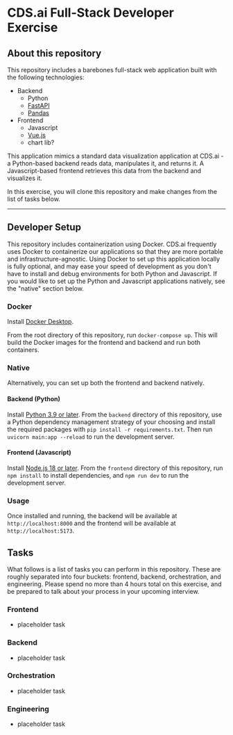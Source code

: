 # CDS.ai Full-Stack Developer Exercise

## About this repository
This repository includes a barebones full-stack web application built with the following technologies:

* Backend
    * Python
    * [FastAPI](https://fastapi.tiangolo.com/)
    * [Pandas](https://pandas.pydata.org/)
* Frontend
    * Javascript
    * [Vue.js](https://vuejs.org/)
    * chart lib?

This application mimics a standard data visualization application at CDS.ai - a Python-based backend reads data, manipulates it, and returns it. A Javascript-based frontend retrieves this data from the backend and visualizes it.

In this exercise, you will clone this repository and make changes from the list of tasks below. 
***
## Developer Setup
This repository includes containerization using Docker. CDS.ai frequently uses Docker to containerize our applications so that they are more portable and infrastructure-agnostic. Using Docker to set up this application locally is fully optional, and may ease your speed of development as you don't have to install and debug environments for both Python and Javascript. If you would like to set up the Python and Javascript applications natively, see the "native" section below.

### Docker
Install [Docker Desktop](https://www.docker.com/products/docker-desktop/).

From the root directory of this repository, run `docker-compose up`. This will build the Docker images for the frontend and backend and run both containers.

### Native
Alternatively, you can set up both the frontend and backend natively.

#### Backend (Python)
Install [Python 3.9 or later](https://www.python.org/downloads/). From the `backend` directory of this repository, use a Python dependency management strategy of your choosing and install the required packages with `pip install -r requirements.txt`. Then run `uvicorn main:app --reload` to run the development server.

#### Frontend (Javascript)
Install [Node.js 18 or later](https://nodejs.org/en/download). From the `frontend` directory of this repository, run `npm install` to install dependencies, and `npm run dev` to run the development server.

### Usage
Once installed and running, the backend will be available at `http://localhost:8000` and the frontend will be available at `http://localhost:5173`.

## Tasks
What follows is a list of tasks you can perform in this repository. These are roughly separated into four buckets: frontend, backend, orchestration, and engineering. Please spend no more than 4 hours total on this exercise, and be prepared to talk about your process in your upcoming interview.

### Frontend
* placeholder task
### Backend
* placeholder task
### Orchestration
* placeholder task
### Engineering
* placeholder task
